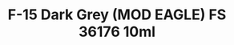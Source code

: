 ---
layout: product
title: "F-15 Dark Grey (MOD EAGLE) FS 36176 10ml"
price: "330" 
desc: "Acrylic Laquer 10mL"
img_path: "/assets/img/RC246.webp"
brand: "AK "
available: false
special_offer: false
new: false
soon: false
cat: "020000"
subcat: "020200"
subsubcat: "020201"
sifra: "RC246"
popular: false
spec: false
---
